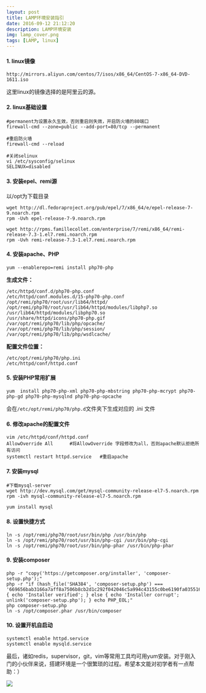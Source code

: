 ```yaml
---
layout: post
title: LAMP环境安装指引
date: 2016-09-12 21:12:20
description: LAMP环境安装
img: lamp_cover.png
tags: [LAMP, linux]
---
```


#### 1. linux镜像
```shell
http://mirrors.aliyun.com/centos/7/isos/x86_64/CentOS-7-x86_64-DVD-1611.iso
```
这里linux的镜像选择的是阿里云的源。


#### 2. linux基础设置
```shell
#permanent为设置永久生效，否则重启则失效，开启防火墙的80端口
firewall-cmd --zone=public --add-port=80/tcp --permanent        

#重启防火墙
firewall-cmd --reload

#关闭selinux
vi /etc/sysconfig/selinux
SELINUX=disabled
```
#### 3. 安装epel、remi源
以/opt为下载目录
```shell
wget http://dl.fedoraproject.org/pub/epel/7/x86_64/e/epel-release-7-9.noarch.rpm
rpm -Uvh epel-release-7-9.noarch.rpm

wget http://rpms.famillecollet.com/enterprise/7/remi/x86_64/remi-release-7.3-1.el7.remi.noarch.rpm
rpm -Uvh remi-release-7.3-1.el7.remi.noarch.rpm
```
	
#### 4. 安装apache、PHP
```shell
yum --enablerepo=remi install php70-php
```

**生成文件：**
```shell
/etc/httpd/conf.d/php70-php.conf
/etc/httpd/conf.modules.d/15-php70-php.conf
/opt/remi/php70/root/usr/lib64/httpd/
/opt/remi/php70/root/usr/lib64/httpd/modules/libphp7.so
/usr/lib64/httpd/modules/libphp70.so
/usr/share/httpd/icons/php70-php.gif
/var/opt/remi/php70/lib/php/opcache/
/var/opt/remi/php70/lib/php/session/
/var/opt/remi/php70/lib/php/wsdlcache/
```

**配置文件位置：**
```shell
/etc/opt/remi/php70/php.ini
/etc/httpd/conf/httpd.conf
```

#### 5. 安装PHP常用扩展
```shell
yum  install php70-php-xml php70-php-mbstring php70-php-mcrypt php70-php-gd php70-php-mysqlnd php70-php-opcache
```
会在`/etc/opt/remi/php70/php.d`文件夹下生成对应的 .ini 文件

#### 6. 修改apache的配置文件
```shell
vim /etc/httpd/conf/httpd.conf
AllowOverride All      #将AllowOverride 字段修改为all，否则apache默认拒绝所有访问
systemctl restart httpd.service   #重启apache
```

#### 7. 安装mysql
```shell
#下载mysql-server
wget http://dev.mysql.com/get/mysql-community-release-el7-5.noarch.rpm
rpm -ivh mysql-community-release-el7-5.noarch.rpm

yum install mysql
```

#### 8. 设置快捷方式
```shell
ln -s /opt/remi/php70/root/usr/bin/php /usr/bin/php
ln -s /opt/remi/php70/root/usr/bin/php-cgi /usr/bin/php-cgi
ln -s /opt/remi/php70/root/usr/bin/php-phar /usr/bin/php-phar

```

#### 9. 安装composer
```shell
php -r "copy('https://getcomposer.org/installer', 'composer-setup.php');"
php -r "if (hash_file('SHA384', 'composer-setup.php') === '669656bab3166a7aff8a7506b8cb2d1c292f042046c5a994c43155c0be6190fa0355160742ab2e1c88d40d5be660b410') { echo 'Installer verified'; } else { echo 'Installer corrupt'; unlink('composer-setup.php'); } echo PHP_EOL;"
php composer-setup.php
ln -s /opt/composer.phar /usr/bin/composer
```

#### 10. 设置开机自启动
```shell
systemctl enable httpd.service
systemctl enable mysqld.service
```

最后，诸如redis，supervisor，git，vim等常用工具均可用yum安装。对于刚入门的小伙伴来说，搭建环境是一个很繁琐的过程。希望本文能对初学者有一点帮助：）

![]({{site.baseurl}}/assets/img/sword.gif)